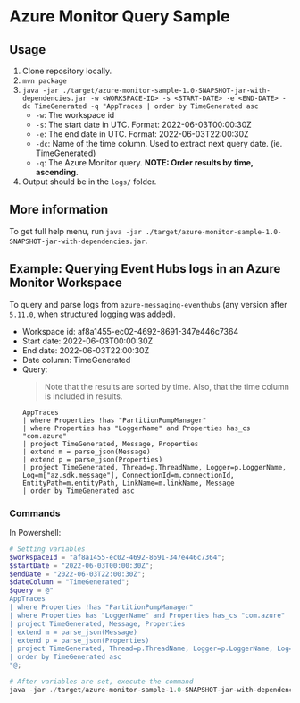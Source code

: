 # Azure Monitor Query Sample

## Usage

1. Clone repository locally.
2. `mvn package`
3. `java -jar ./target/azure-monitor-sample-1.0-SNAPSHOT-jar-with-dependencies.jar -w <WORKSPACE-ID> -s <START-DATE> -e <END-DATE> -dc TimeGenerated -q "AppTraces | order by TimeGenerated asc`
   * `-w`: The workspace id
   * `-s`: The start date in UTC. Format: 2022-06-03T00:00:30Z
   * `-e`: The end date in UTC. Format: 2022-06-03T22:00:30Z
   * `-dc`: Name of the time column. Used to extract next query date. (ie. TimeGenerated)
   * `-q`: The Azure Monitor query. **NOTE: Order results by time, ascending.**
4. Output should be in the `logs/` folder.

## More information

To get full help menu, run `java -jar ./target/azure-monitor-sample-1.0-SNAPSHOT-jar-with-dependencies.jar`.

## Example:  Querying Event Hubs logs in an Azure Monitor Workspace

To query and parse logs from `azure-messaging-eventhubs` (any version after `5.11.0`, when structured logging was added).

* Workspace id: af8a1455-ec02-4692-8691-347e446c7364
* Start date: 2022-06-03T00:00:30Z
* End date: 2022-06-03T22:00:30Z
* Date column: TimeGenerated
* Query:
  > Note that the results are sorted by time. Also, that the time column is included in results.
  ```
  AppTraces 
  | where Properties !has "PartitionPumpManager"
  | where Properties has "LoggerName" and Properties has_cs "com.azure"
  | project TimeGenerated, Message, Properties
  | extend m = parse_json(Message)
  | extend p = parse_json(Properties)
  | project TimeGenerated, Thread=p.ThreadName, Logger=p.LoggerName, Log=m["az.sdk.message"], ConnectionId=m.connectionId, EntityPath=m.entityPath, LinkName=m.linkName, Message
  | order by TimeGenerated asc
  ```
### Commands

In Powershell:

```powershell
# Setting variables
$workspaceId = "af8a1455-ec02-4692-8691-347e446c7364";
$startDate = "2022-06-03T00:00:30Z";
$endDate = "2022-06-03T22:00:30Z";
$dateColumn = "TimeGenerated";
$query = @"
AppTraces 
| where Properties !has "PartitionPumpManager"
| where Properties has "LoggerName" and Properties has_cs "com.azure"
| project TimeGenerated, Message, Properties
| extend m = parse_json(Message)
| extend p = parse_json(Properties)
| project TimeGenerated, Thread=p.ThreadName, Logger=p.LoggerName, Log=m["az.sdk.message"], ConnectionId=m.connectionId, EntityPath=m.entityPath, LinkName=m.linkName, Message
| order by TimeGenerated asc
"@;

# After variables are set, execute the command
java -jar ./target/azure-monitor-sample-1.0-SNAPSHOT-jar-with-dependencies.jar -s $startDate -e $endDate -w $workspaceId -q $query -dc $dateColumn
```
